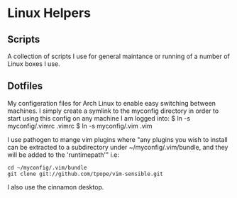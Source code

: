 Linux Helpers
=============

Scripts
-------------
A collection of scripts I use for general maintance or running of a number of Linux boxes I use.

Dotfiles
-------------

My configeration files for Arch Linux to enable easy switching between machines. I simply create a symlink
to the myconfig directory in order to start using this config on any 
machine I am logged into:
  $ ln -s myconfig/.vimrc .vimrc
  $ ln -s myconfig/.vim .vim

I use pathogen to mange vim plugins where "any plugins you wish to
install can be extracted to a subdirectory under ~/myconfig/.vim/bundle, 
and they will be added to the 'runtimepath'" i.e:

	cd ~/myconfig/.vim/bundle
	git clone git://github.com/tpope/vim-sensible.git
	
I also use the cinnamon desktop.
